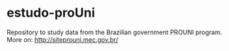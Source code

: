 # estudo-proUni
Repository to study data from the Brazilian government PROUNI program. More on: http://siteprouni.mec.gov.br/
